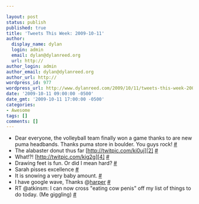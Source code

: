 ```yaml
---

layout: post
status: publish
published: true
title: 'Tweets This Week: 2009-10-11'
author:
  display_name: dylan
  login: admin
  email: dylan@dylanreed.org
  url: http://
author_login: admin
author_email: dylan@dylanreed.org
author_url: http://
wordpress_id: 977
wordpress_url: http://www.dylanreed.com/2009/10/11/tweets-this-week-2009-10-11/
date: '2009-10-11 09:00:00 -0500'
date_gmt: '2009-10-11 17:00:00 -0500'
categories:
- Awesome
tags: []
comments: []
---
```


  * Dear everyone, the volleyball team finally won a game thanks to are new puma headbands. Thanks puma store in boulder. You guys rock! [#][1]
  * The alabaster donut thus far [http://twitpic.com/ki0uj][2] [#][3]
  * What!?! [http://twitpic.com/kig2g][4] [#][5]
  * Drawing feet is fun. Or did I mean hard? [#][6]
  * Sarah pisses excellence [#][7]
  * It is snowing a very baby amount. [#][8]
  * I have google wave, Thanks @[harper][9] [#][10]
  * RT @atkinsm: I can now cross "eating cow penis" off my list of things to do today. (Me giggling) [#][11]
  


   [1]: http://twitter.com/awesomeguy/statuses/4627600353
   [2]: http://twitpic.com/ki0uj
   [3]: http://twitter.com/awesomeguy/statuses/4660724231
   [4]: http://twitpic.com/kig2g
   [5]: http://twitter.com/awesomeguy/statuses/4664023557
   [6]: http://twitter.com/awesomeguy/statuses/4685168241
   [7]: http://twitter.com/awesomeguy/statuses/4699514855
   [8]: http://twitter.com/awesomeguy/statuses/4709207720
   [9]: http://twitter.com/harper
   [10]: http://twitter.com/awesomeguy/statuses/4737552501
   [11]: http://twitter.com/awesomeguy/statuses/4747876733

